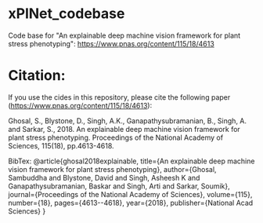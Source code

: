 # xPlNet_codebase
Code base for "An explainable deep machine vision framework for plant stress phenotyping": https://www.pnas.org/content/115/18/4613

# Citation:
If you use the cides in this repository, please cite the following paper (https://www.pnas.org/content/115/18/4613):

Ghosal, S., Blystone, D., Singh, A.K., Ganapathysubramanian, B., Singh, A. and Sarkar, S., 2018. An explainable deep machine vision framework for plant stress phenotyping. Proceedings of the National Academy of Sciences, 115(18), pp.4613-4618.

BibTex:
@article{ghosal2018explainable,
  title={An explainable deep machine vision framework for plant stress phenotyping},
  author={Ghosal, Sambuddha and Blystone, David and Singh, Asheesh K and Ganapathysubramanian, Baskar and Singh, Arti and Sarkar, Soumik},
  journal={Proceedings of the National Academy of Sciences},
  volume={115},
  number={18},
  pages={4613--4618},
  year={2018},
  publisher={National Acad Sciences}
}
